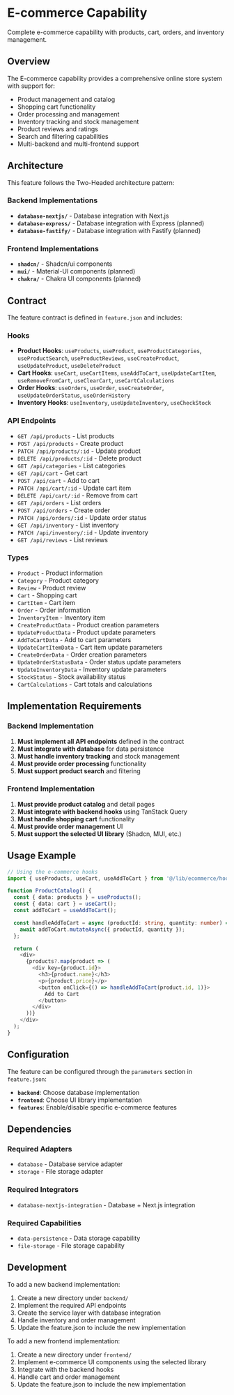 # E-commerce Capability

Complete e-commerce capability with products, cart, orders, and inventory management.

## Overview

The E-commerce capability provides a comprehensive online store system with support for:
- Product management and catalog
- Shopping cart functionality
- Order processing and management
- Inventory tracking and stock management
- Product reviews and ratings
- Search and filtering capabilities
- Multi-backend and multi-frontend support

## Architecture

This feature follows the Two-Headed architecture pattern:

### Backend Implementations
- **`database-nextjs/`** - Database integration with Next.js
- **`database-express/`** - Database integration with Express (planned)
- **`database-fastify/`** - Database integration with Fastify (planned)

### Frontend Implementations
- **`shadcn/`** - Shadcn/ui components
- **`mui/`** - Material-UI components (planned)
- **`chakra/`** - Chakra UI components (planned)

## Contract

The feature contract is defined in `feature.json` and includes:

### Hooks
- **Product Hooks**: `useProducts`, `useProduct`, `useProductCategories`, `useProductSearch`, `useProductReviews`, `useCreateProduct`, `useUpdateProduct`, `useDeleteProduct`
- **Cart Hooks**: `useCart`, `useCartItems`, `useAddToCart`, `useUpdateCartItem`, `useRemoveFromCart`, `useClearCart`, `useCartCalculations`
- **Order Hooks**: `useOrders`, `useOrder`, `useCreateOrder`, `useUpdateOrderStatus`, `useOrderHistory`
- **Inventory Hooks**: `useInventory`, `useUpdateInventory`, `useCheckStock`

### API Endpoints
- `GET /api/products` - List products
- `POST /api/products` - Create product
- `PATCH /api/products/:id` - Update product
- `DELETE /api/products/:id` - Delete product
- `GET /api/categories` - List categories
- `GET /api/cart` - Get cart
- `POST /api/cart` - Add to cart
- `PATCH /api/cart/:id` - Update cart item
- `DELETE /api/cart/:id` - Remove from cart
- `GET /api/orders` - List orders
- `POST /api/orders` - Create order
- `PATCH /api/orders/:id` - Update order status
- `GET /api/inventory` - List inventory
- `PATCH /api/inventory/:id` - Update inventory
- `GET /api/reviews` - List reviews

### Types
- `Product` - Product information
- `Category` - Product category
- `Review` - Product review
- `Cart` - Shopping cart
- `CartItem` - Cart item
- `Order` - Order information
- `InventoryItem` - Inventory item
- `CreateProductData` - Product creation parameters
- `UpdateProductData` - Product update parameters
- `AddToCartData` - Add to cart parameters
- `UpdateCartItemData` - Cart item update parameters
- `CreateOrderData` - Order creation parameters
- `UpdateOrderStatusData` - Order status update parameters
- `UpdateInventoryData` - Inventory update parameters
- `StockStatus` - Stock availability status
- `CartCalculations` - Cart totals and calculations

## Implementation Requirements

### Backend Implementation
1. **Must implement all API endpoints** defined in the contract
2. **Must integrate with database** for data persistence
3. **Must handle inventory tracking** and stock management
4. **Must provide order processing** functionality
5. **Must support product search** and filtering

### Frontend Implementation
1. **Must provide product catalog** and detail pages
2. **Must integrate with backend hooks** using TanStack Query
3. **Must handle shopping cart** functionality
4. **Must provide order management** UI
5. **Must support the selected UI library** (Shadcn, MUI, etc.)

## Usage Example

```typescript
// Using the e-commerce hooks
import { useProducts, useCart, useAddToCart } from '@/lib/ecommerce/hooks';

function ProductCatalog() {
  const { data: products } = useProducts();
  const { data: cart } = useCart();
  const addToCart = useAddToCart();

  const handleAddToCart = async (productId: string, quantity: number) => {
    await addToCart.mutateAsync({ productId, quantity });
  };

  return (
    <div>
      {products?.map(product => (
        <div key={product.id}>
          <h3>{product.name}</h3>
          <p>{product.price}</p>
          <button onClick={() => handleAddToCart(product.id, 1)}>
            Add to Cart
          </button>
        </div>
      ))}
    </div>
  );
}
```

## Configuration

The feature can be configured through the `parameters` section in `feature.json`:

- **`backend`**: Choose database implementation
- **`frontend`**: Choose UI library implementation
- **`features`**: Enable/disable specific e-commerce features

## Dependencies

### Required Adapters
- `database` - Database service adapter
- `storage` - File storage adapter

### Required Integrators
- `database-nextjs-integration` - Database + Next.js integration

### Required Capabilities
- `data-persistence` - Data storage capability
- `file-storage` - File storage capability

## Development

To add a new backend implementation:

1. Create a new directory under `backend/`
2. Implement the required API endpoints
3. Create the service layer with database integration
4. Handle inventory and order management
5. Update the feature.json to include the new implementation

To add a new frontend implementation:

1. Create a new directory under `frontend/`
2. Implement e-commerce UI components using the selected library
3. Integrate with the backend hooks
4. Handle cart and order management
5. Update the feature.json to include the new implementation
